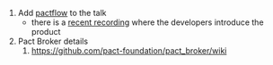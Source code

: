 1. Add [pactflow](https://pactflow.io/oss/) to the talk
   - there is a [recent recording](https://www.youtube.com/watch?v=w50VOIRHFcQ&feature=youtu.be) where the developers introduce the product  
1. Pact Broker details
   1. https://github.com/pact-foundation/pact_broker/wiki
